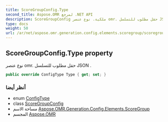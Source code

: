 ```yaml
---
title: ScoreGroupConfig.Type
second_title: Aspose.OMR لمرجع .NET API
description: ScoreGroupConfig ملكية. نوع عنصر omr. حقل مطلوب للتسلسل JSON .
type: docs
weight: 50
url: /ar/net/aspose.omr.generation.config.elements.scoregroup/scoregroupconfig/type/
---
```

## ScoreGroupConfig.Type property

نوع عنصر omr. حقل مطلوب للتسلسل JSON .

```csharp
public override ConfigType Type { get; set; }
```

### أنظر أيضا

* enum [ConfigType](../../../aspose.omr.generation.config.enums/configtype/)
* class [ScoreGroupConfig](../)
* مساحة الاسم [Aspose.OMR.Generation.Config.Elements.ScoreGroup](../../scoregroupconfig/)
* المجسم [Aspose.OMR](../../../)


